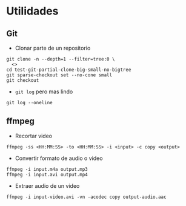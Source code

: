 # Utilidades 

## Git

* Clonar parte de un repositorio

```
git clone -n --depth=1 --filter=tree:0 \
  <>
cd test-git-partial-clone-big-small-no-bigtree
git sparse-checkout set --no-cone small
git checkout
```

* `git log` pero mas lindo

```
git log --oneline
```

## ffmpeg

* Recortar video

```
ffmpeg -ss <HH:MM:SS> -to <HH:MM:SS> -i <input> -c copy <output>
```

* Convertir formato de audio o video

```
ffmpeg -i input.m4a output.mp3
ffmpeg -i input.avi output.mp4
```

* Extraer audio de un video

```
ffmpeg -i input-video.avi -vn -acodec copy output-audio.aac
```
